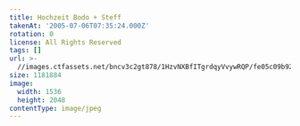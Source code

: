 ```yaml
---
title: Hochzeit Bodo + Steff
takenAt: '2005-07-06T07:35:24.000Z'
rotation: 0
license: All Rights Reserved
tags: []
url: >-
  //images.ctfassets.net/bncv3c2gt878/1HzvNXBfITgrdqyVvywRQP/fe05c09b926b27449194e1a38d72219e/hochzeit-bodo--steff_4559742451_o
size: 1181884
image:
  width: 1536
  height: 2048
contentType: image/jpeg
---
```


